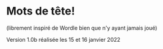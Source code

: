 # Mots de tête!  
(librement inspiré de Wordle bien que n'y ayant jamais joué)

Version 1.0b réalisée les 15 et 16 janvier 2022
